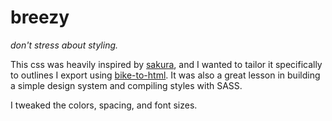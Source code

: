 # breezy

_don't stress about styling._

This css was heavily inspired by [sakura](https://github.com/oxalorg/sakura), and I wanted to tailor it specifically to outlines I export using [bike-to-html](https://github.com/fkscott/bike-to-html). It was also a great lesson in building a simple design system and compiling styles with SASS.

I tweaked the colors, spacing, and font sizes.
